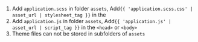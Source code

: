 1. Add `application.scss` in folder `assets`, Add`{{ 'application.scss.css' | asset_url | stylesheet_tag }}` in the <head>
2. Add `application.js` in folder `assets`, Add`{{ 'application.js' | asset_url | script_tag }}` in the `<head>` or `<body>`
3. Theme files can not be stored in subfolders of `assets`